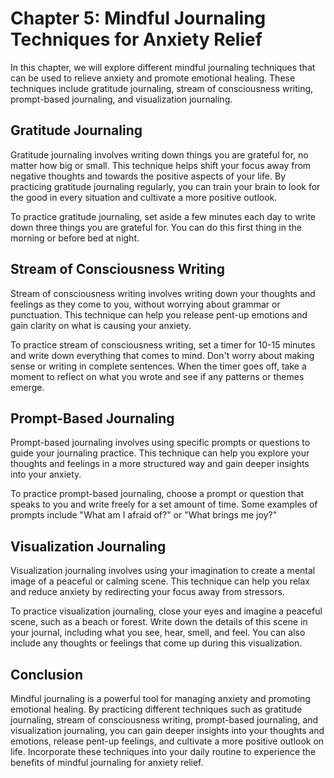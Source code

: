 Chapter 5: Mindful Journaling Techniques for Anxiety Relief
===========================================================

In this chapter, we will explore different mindful journaling techniques that can be used to relieve anxiety and promote emotional healing. These techniques include gratitude journaling, stream of consciousness writing, prompt-based journaling, and visualization journaling.

Gratitude Journaling
--------------------

Gratitude journaling involves writing down things you are grateful for, no matter how big or small. This technique helps shift your focus away from negative thoughts and towards the positive aspects of your life. By practicing gratitude journaling regularly, you can train your brain to look for the good in every situation and cultivate a more positive outlook.

To practice gratitude journaling, set aside a few minutes each day to write down three things you are grateful for. You can do this first thing in the morning or before bed at night.

Stream of Consciousness Writing
-------------------------------

Stream of consciousness writing involves writing down your thoughts and feelings as they come to you, without worrying about grammar or punctuation. This technique can help you release pent-up emotions and gain clarity on what is causing your anxiety.

To practice stream of consciousness writing, set a timer for 10-15 minutes and write down everything that comes to mind. Don't worry about making sense or writing in complete sentences. When the timer goes off, take a moment to reflect on what you wrote and see if any patterns or themes emerge.

Prompt-Based Journaling
-----------------------

Prompt-based journaling involves using specific prompts or questions to guide your journaling practice. This technique can help you explore your thoughts and feelings in a more structured way and gain deeper insights into your anxiety.

To practice prompt-based journaling, choose a prompt or question that speaks to you and write freely for a set amount of time. Some examples of prompts include "What am I afraid of?" or "What brings me joy?"

Visualization Journaling
------------------------

Visualization journaling involves using your imagination to create a mental image of a peaceful or calming scene. This technique can help you relax and reduce anxiety by redirecting your focus away from stressors.

To practice visualization journaling, close your eyes and imagine a peaceful scene, such as a beach or forest. Write down the details of this scene in your journal, including what you see, hear, smell, and feel. You can also include any thoughts or feelings that come up during this visualization.

Conclusion
----------

Mindful journaling is a powerful tool for managing anxiety and promoting emotional healing. By practicing different techniques such as gratitude journaling, stream of consciousness writing, prompt-based journaling, and visualization journaling, you can gain deeper insights into your thoughts and emotions, release pent-up feelings, and cultivate a more positive outlook on life. Incorporate these techniques into your daily routine to experience the benefits of mindful journaling for anxiety relief.
